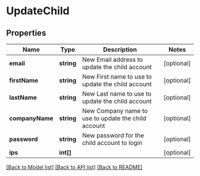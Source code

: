 # UpdateChild

## Properties
Name | Type | Description | Notes
------------ | ------------- | ------------- | -------------
**email** | **string** | New Email address to update the child account | [optional] 
**firstName** | **string** | New First name to use to update the child account | [optional] 
**lastName** | **string** | New Last name to use to update the child account | [optional] 
**companyName** | **string** | New Company name to use to update the child account | [optional] 
**password** | **string** | New password for the child account to login | [optional] 
**ips** | **int[]** |  | [optional] 

[[Back to Model list]](../../README.md#documentation-for-models) [[Back to API list]](../../README.md#documentation-for-api-endpoints) [[Back to README]](../../README.md)


